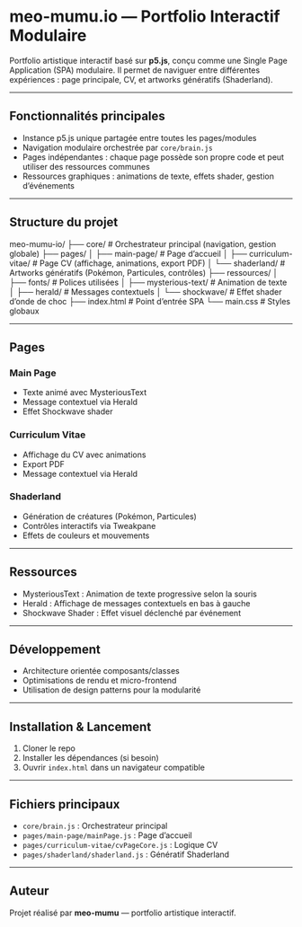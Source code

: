 # meo-mumu.io — Portfolio Interactif Modulaire

Portfolio artistique interactif basé sur **p5.js**, conçu comme une Single Page Application (SPA) modulaire. Il permet de naviguer entre différentes expériences : page principale, CV, et artworks génératifs (Shaderland).

---

## Fonctionnalités principales

- Instance p5.js unique partagée entre toutes les pages/modules
- Navigation modulaire orchestrée par `core/brain.js`
- Pages indépendantes : chaque page possède son propre code et peut utiliser des ressources communes
- Ressources graphiques : animations de texte, effets shader, gestion d’événements

---

## Structure du projet

meo-mumu-io/
├── core/                  # Orchestrateur principal (navigation, gestion globale)
├── pages/
│   ├── main-page/         # Page d’accueil
│   ├── curriculum-vitae/  # Page CV (affichage, animations, export PDF)
│   └── shaderland/        # Artworks génératifs (Pokémon, Particules, contrôles)
├── ressources/
│   ├── fonts/             # Polices utilisées
│   ├── mysterious-text/   # Animation de texte
│   ├── herald/            # Messages contextuels
│   └── shockwave/         # Effet shader d’onde de choc
├── index.html             # Point d’entrée SPA
└── main.css               # Styles globaux


---

## Pages

### Main Page
- Texte animé avec MysteriousText
- Message contextuel via Herald
- Effet Shockwave shader

### Curriculum Vitae
- Affichage du CV avec animations
- Export PDF
- Message contextuel via Herald

### Shaderland
- Génération de créatures (Pokémon, Particules)
- Contrôles interactifs via Tweakpane
- Effets de couleurs et mouvements

---

## Ressources

- MysteriousText : Animation de texte progressive selon la souris
- Herald : Affichage de messages contextuels en bas à gauche
- Shockwave Shader : Effet visuel déclenché par événement

---

## Développement

- Architecture orientée composants/classes
- Optimisations de rendu et micro-frontend
- Utilisation de design patterns pour la modularité

---

## Installation & Lancement

1. Cloner le repo
2. Installer les dépendances (si besoin)
3. Ouvrir `index.html` dans un navigateur compatible

---

## Fichiers principaux

- `core/brain.js` : Orchestrateur principal
- `pages/main-page/mainPage.js` : Page d’accueil
- `pages/curriculum-vitae/cvPageCore.js` : Logique CV
- `pages/shaderland/shaderland.js` : Génératif Shaderland

---

## Auteur

Projet réalisé par **meo-mumu** — portfolio artistique interactif.
